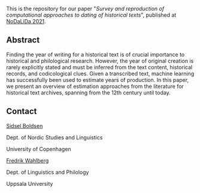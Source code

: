 
This is the repository for our paper "*Survey and reproduction of computational
approaches to dating of historical texts*", published at [NoDaLiDa
2021](https://nodalida2021.github.io/).

## Abstract

Finding the year of writing for a historical text is of crucial importance to
historical and philological research. However, the year of original creation is
rarely explicitly stated and must be inferred from the text content, historical
records, and codicological clues. Given a transcribed text, machine learning
has successfully been used to estimate years of production. In this paper, we
present an overview of estimation approaches from the literature for historical
text archives, spanning from the 12th century until today.

## Contact
[Sidsel Boldsen](https://nors.ku.dk/english/staff/?pure=en/persons/412570)

Dept. of Nordic Studies and Linguistics

University of Copenhagen

[Fredrik Wahlberg](https://katalog.uu.se/profile/?id=N11-426)

Dept. of Linguistics and Philology

Uppsala University



